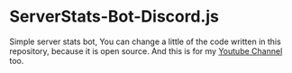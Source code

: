 # ServerStats-Bot-Discord.js

Simple server stats bot, You can change a little of the code written in this repository, because it is open source. And this is for my [Youtube Channel](https://bit.ly/Henry_Youtube) too.
